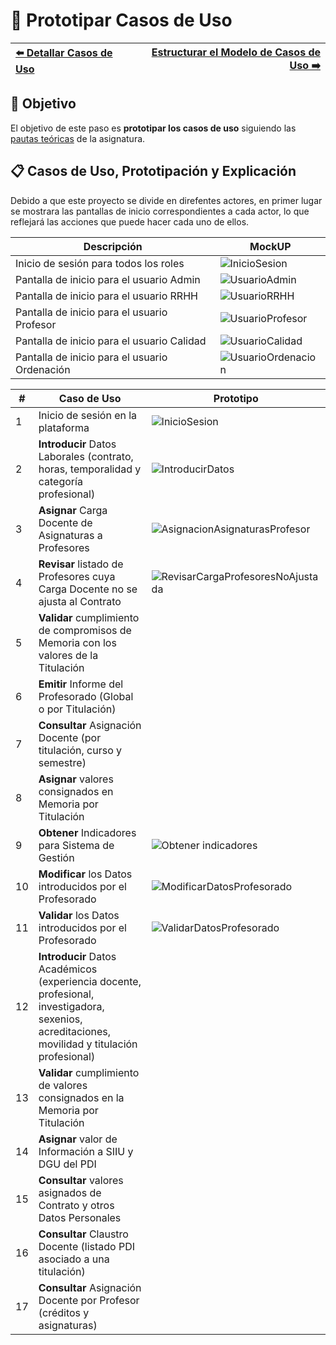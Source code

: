# 📝 Prototipar Casos de Uso

| [⬅️ Detallar Casos de Uso](DetallarCasosDeUso.md) | [Estructurar el Modelo de Casos de Uso ➡️](EstructurarCasosDeUso.md) |
|:--|--:|

## 🎯 **Objetivo**
El objetivo de este paso es **prototipar los casos de uso** siguiendo las [pautas teóricas](https://github.com/mmasias/IdSw1/blob/main/temario/contenidos/CdU.ICdU.md) de la asignatura.

## 📋 **Casos de Uso, Prototipación y Explicación**  

Debido a que este proyecto se divide en direfentes actores, en primer lugar se mostrara las pantallas de inicio correspondientes a cada actor, lo que reflejará las acciones que puede hacer cada uno de ellos.

| **Descripción** | **MockUP** |
|-----------------|------------|
| Inicio de sesión para todos los roles | ![InicioSesion](/images/modelosUML/MockUp/Login.svg) |
| Pantalla de inicio para el usuario Admin | ![UsuarioAdmin](/images/modelosUML/MockUp/UsuarioAdmin.svg) |
| Pantalla de inicio para el usuario RRHH | ![UsuarioRRHH](/images/modelosUML/MockUp/UsuarioRRHH.svg) |
| Pantalla de inicio para el usuario Profesor | ![UsuarioProfesor](/images/modelosUML/MockUp/UsuarioProfesor.svg) |
| Pantalla de inicio para el usuario Calidad | ![UsuarioCalidad](/images/modelosUML/MockUp/UsuarioCalidad.svg) |
| Pantalla de inicio para el usuario Ordenación | ![UsuarioOrdenacion](/images/modelosUML/MockUp/UsuarioOrdenacion.svg) |



| **#** | **Caso de Uso**                                      | **Prototipo** |  
|-------|------------------------------------------------------|---------------|
| 1 | Inicio de sesión en la plataforma                                                                  | ![InicioSesion](/images/Prototipar/InicioSesion.svg) |  
| 2 | **Introducir** Datos Laborales (contrato, horas, temporalidad y categoría profesional)             | ![IntroducirDatos](/images/Prototipar/PrototiparIntroducirDatos.svg)      |
| 3 | **Asignar** Carga Docente de Asignaturas a Profesores                                              | ![AsignacionAsignaturasProfesor](/images/Prototipar/PrototiparAsignacionAsignaturasProfesor.svg)      |
| 4 | **Revisar** listado de Profesores cuya Carga Docente no se ajusta al Contrato                      | ![RevisarCargaProfesoresNoAjustada](/images/Prototipar/PrototiparRevisarProfesoresCargaNoAjustada.svg)      |
| 5 | **Validar** cumplimiento de compromisos de Memoria con los valores de la Titulación                |       |
| 6 | **Emitir** Informe del Profesorado (Global o por Titulación)                                       |       |
| 7 | **Consultar** Asignación Docente (por titulación, curso y semestre)                                |       |
| 8 | **Asignar** valores consignados en Memoria por Titulación                                          |       |
| 9 | **Obtener** Indicadores para Sistema de Gestión                                                    |  ![Obtener indicadores](/images/Prototipar/PrototiparObtenerIndicadores.svg)     |
| 10 | **Modificar** los Datos introducidos por el Profesorado                                            |![ModificarDatosProfesorado](/images/Prototipar/PrototiparModificarDatosProfesorado.svg)       |
| 11 | **Validar** los Datos introducidos por el Profesorado                                             | ![ValidarDatosProfesorado](/images/Prototipar/PrototiparValidarDatosProfesorado.svg)      |
| 12 | **Introducir** Datos Académicos (experiencia docente, profesional, investigadora, sexenios, acreditaciones, movilidad y titulación profesional) |        |
| 13 | **Validar** cumplimiento de valores consignados en la Memoria por Titulación                      |        |
| 14 | **Asignar** valor de Información a SIIU y DGU del PDI                                             |        |
| 15 | **Consultar** valores asignados de Contrato y otros Datos Personales                              |        |
| 16 | **Consultar** Claustro Docente (listado PDI asociado a una titulación)                            |        |
| 17 | **Consultar** Asignación Docente por Profesor (créditos y asignaturas)                            |        |

